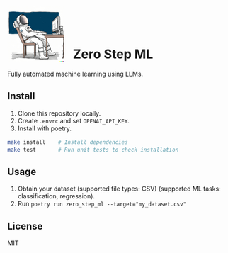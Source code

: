 # <img src="./zero-step-ml.png" style="width:128px;padding-right:20px;margin-bottom:-8px;">Zero Step ML
 Fully automated machine learning using LLMs.

## Install

1. Clone this repository locally.
2. Create `.envrc` and set `OPENAI_API_KEY`.
3. Install with poetry.

```bash
make install    # Install dependencies
make test       # Run unit tests to check installation
```

## Usage

1. Obtain your dataset (supported file types: CSV) (supported ML tasks: classification, regression).
2. Run `poetry run zero_step_ml --target="my_dataset.csv"`

## License

MIT
